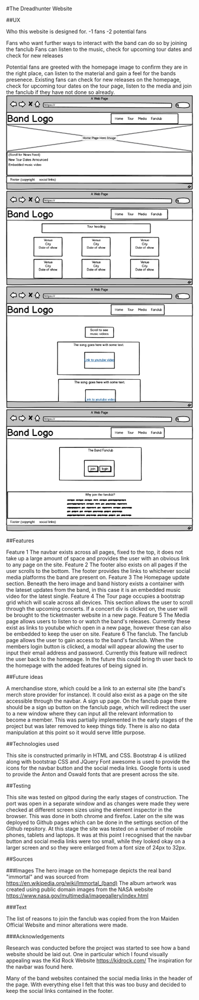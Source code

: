 #The Dreadhunter Website


##UX

Who this website is designed for.
-1 fans
-2 potential fans

Fans who want further ways to interact with the band can do so by joining the fanclub
Fans can listen to the music, check for upcoming tour dates and check for new releases

Potential fans are greeted with the homepage image to confirm they are in the right place, can listen to the material and gain a feel for the bands presenece.
Existing fans can check for new releases on the homepage, check for upcoming tour dates on the tour page, listen to the media and join the fanclub if they have not done so already.
![Homepage](/assets/images/wireframes/homepage.png)
![Tourpage](/assets/images/wireframes/tourpage.png)
![Mediapage](/assets/images/wireframes/mediapage.png)
![Fanclubpage](/assets/images/wireframes/fanclubpage.png)

##Features

Feature 1 The navbar exists across all pages, fixed to the top, it does not take up a large amount of space and provides the user with an obvious link to any page on the site.
Feature 2 The footer also exists on all pages if the user scrolls to the bottom. The footer provides the links to whichever social media platforms the band are present on.
Feature 3 The Homepage update section. Beneath the hero image and band history exists a container with the lateset updates from the band, in this case it is an embedded music video for the latest single.
Feature 4 The Tour page occupies a bootstrap grid which will scale across all devices. This section allows the user to scroll through the upcoming concerts. If a concert div is clicked on, the user will be brought to the ticketmaster website in a new page.
Feature 5 The Media page allows users to listen to or watch the band's releases. Currently these exist as links to youtube which open in a new page, however these can also be embedded to keep the user on site.
Feature 6 The fanclub. The fanclub page allows the user to gain access to the band's fanclub. When the members login button is clicked, a modal will appear allowing the user to input their email address and password. Currently this feature will redirect the user back to the homepage. In the future this could bring th user back to the homepage with the added features of being signed in.

##Future ideas

A merchandise store, which could be a link to an external site (the band's merch store provider for instance). It could also exist as a page on the site accessible through the navbar.
A sign up page. On the fanclub page there should be a sign up button on the fanclub page, which will redirect the user to a new window where they can input all the relevant information to become a member. This was partially implemented in the early stages of the project but was later removed to keep things tidy. There is also no data manipulation at this point so it would serve little purpose.
                
##Technologies used

This site is constructed primarily in HTML and CSS. 
Bootstrap 4 is utilized along with bootstrap CSS and JQuery
Font awesome is used to provide the icons for the navbar button and the social media links.
Google fonts is used to provide the Anton and Oswald fonts that are present across the site.

##Testing

This site was tested on gitpod during the early stages of construction. The port was open in a separate window and as changes were made they were checked at different screen sizes using the element inspector in the browser. This was done in both chrome and firefox.
Later on the site was deployed to Github pages which can be done in the settings section of the Github repsitory.
At this stage the site was tested on a number of mobile phones, tablets and laptops.
It was at this point I recognised that the navbar button and social media links were too small, while they looked okay on a larger screen and so they were enlarged from a font size of 24px to 32px.

##Sources

###Images
The hero image on the homepage depicts the real band "immortal" and was sourced from https://en.wikipedia.org/wiki/Immortal_(band)
The album artwork was created using public domain images from the NASA website https://www.nasa.gov/multimedia/imagegallery/index.html

###Text

The list of reasons to join the fanclub was copied from the Iron Maiden Official Website and minor alterations were made.

###Acknowledgements

Research was conducted before the project was started to see how a band website should be laid out. 
One in particular which I found visually appealing was the Kid Rock Website https://kidrock.com/
The inspiration for the navbar was found here. 

Many of the band websites contained the social media links in the header of the page. With everything else I felt that this was too busy and decided to keep the social links contained in the footer.




